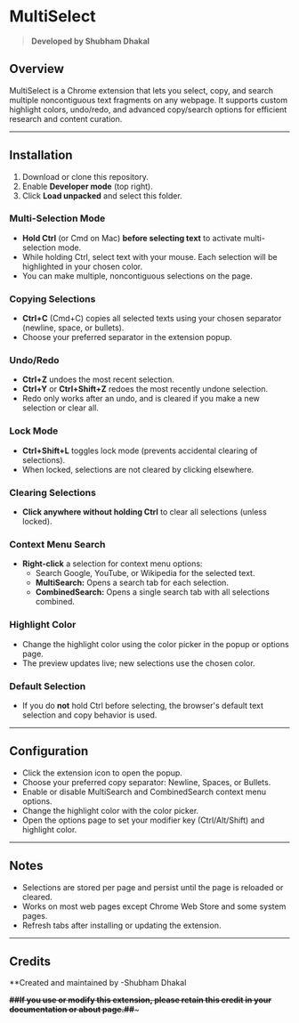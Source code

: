 # MultiSelect

> **Developed by Shubham Dhakal**

## Overview

MultiSelect is a Chrome extension that lets you select, copy, and search multiple noncontiguous text fragments on any webpage. It supports custom highlight colors, undo/redo, and advanced copy/search options for efficient research and content curation.

---

## Installation

1. Download or clone this repository.
2. Enable **Developer mode** (top right).
3. Click **Load unpacked** and select this folder.



### Multi-Selection Mode

- **Hold Ctrl** (or Cmd on Mac) **before selecting text** to activate multi-selection mode.
- While holding Ctrl, select text with your mouse. Each selection will be highlighted in your chosen color.
- You can make multiple, noncontiguous selections on the page.

### Copying Selections

- **Ctrl+C** (Cmd+C) copies all selected texts using your chosen separator (newline, space, or bullets).
- Choose your preferred separator in the extension popup.

### Undo/Redo

- **Ctrl+Z** undoes the most recent selection.
- **Ctrl+Y** or **Ctrl+Shift+Z** redoes the most recently undone selection.
- Redo only works after an undo, and is cleared if you make a new selection or clear all.

### Lock Mode

- **Ctrl+Shift+L** toggles lock mode (prevents accidental clearing of selections).
- When locked, selections are not cleared by clicking elsewhere.

### Clearing Selections

- **Click anywhere without holding Ctrl** to clear all selections (unless locked).

### Context Menu Search

- **Right-click** a selection for context menu options:
  - Search Google, YouTube, or Wikipedia for the selected text.
  - **MultiSearch:** Opens a search tab for each selection.
  - **CombinedSearch:** Opens a single search tab with all selections combined.

### Highlight Color

- Change the highlight color using the color picker in the popup or options page.
- The preview updates live; new selections use the chosen color.

### Default Selection

- If you do **not** hold Ctrl before selecting, the browser's default text selection and copy behavior is used.

---

## Configuration

- Click the extension icon to open the popup.
- Choose your preferred copy separator: Newline, Spaces, or Bullets.
- Enable or disable MultiSearch and CombinedSearch context menu options.
- Change the highlight color with the color picker.
- Open the options page to set your modifier key (Ctrl/Alt/Shift) and highlight color.

---

## Notes

- Selections are stored per page and persist until the page is reloaded or cleared.
- Works on most web pages except Chrome Web Store and some system pages.
- Refresh tabs after installing or updating the extension.

---

## Credits

**Created and maintained by -Shubham Dhakal

~~**##If you use or modify this extension, please retain this credit in your documentation or about page.##**~~~
